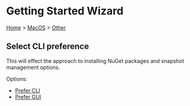<!--
GENERATED FILE - DO NOT EDIT
This file was generated by [MarkdownSnippets](https://github.com/SimonCropp/MarkdownSnippets).
Source File: /docs/mdsource/wiz/MacOS_Other.source.md
To change this file edit the source file and then run MarkdownSnippets.
-->

# Getting Started Wizard

[Home](/docs/wiz/readme.md) > [MacOS](MacOS.md) > [Other](MacOS_Other.md)

## Select CLI preference

This will effect the approach to installing NuGet packages and snapshot management options.

Options:
 * [Prefer CLI](MacOS_Other_Cli.md)
 * [Prefer GUI](MacOS_Other_Gui.md)
